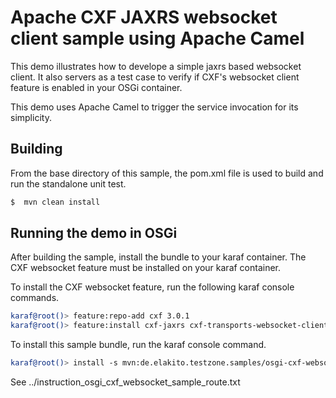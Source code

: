 Apache CXF JAXRS websocket client sample using Apache Camel
=================================================

This demo illustrates how to develope a simple jaxrs based
websocket client. It also servers as a test case to verify if 
CXF's websocket client feature is enabled in your OSGi container.

This demo uses Apache Camel to trigger the service invocation
for its simplicity.

Building
--------
From the base directory of this sample, the pom.xml file
is used to build and run the standalone unit test.

```bash
$  mvn clean install
```

Running the demo in OSGi
------------------------
After building the sample, install the bundle to your karaf
container. The CXF websocket feature must be installed on your
karaf container. 

To install the CXF websocket feature, run the following karaf console
commands.

```bash
karaf@root()> feature:repo-add cxf 3.0.1
karaf@root()> feature:install cxf-jaxrs cxf-transports-websocket-client
```

To install this sample bundle, run the karaf console command.

```bash
karaf@root()> install -s mvn:de.elakito.testzone.samples/osgi-cxf-websocket-sample-jaxrs-client/0.0.2
```

See
../instruction_osgi_cxf_websocket_sample_route.txt
